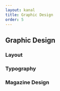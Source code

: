 ```yaml
---
layout: kanal
title: Graphic Design
order: 5
---
```


## Graphic Design

### Layout

### Typography

### Magazine Design